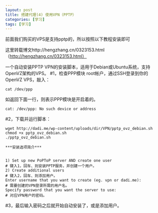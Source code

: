 ```yaml
---
layout: post
title: 搭建代理(4) 使用VPN（PPTP）
categories: [学习]
tags: [学习]
---
```



前面我们购买的VPS是支持pptp的，所以按照以下教程安装即可

这里转载博文http://hengzhang.cn/0323153.html（http://hengzhang.cn/0323153.html）

一个自动安装PPTP VPN的安装脚本，适用于Debian或Ubuntu系统，支持OpenVZ架构的VPS。
#1，检查PPP模块
root帐户，通过SSH登录到你的OpenVZ VPS，敲入：

	cat /dev/ppp

如返回下面一行，则表示PPP模块是开启着的。

	cat: /dev/ppp: No such device or address

#2，下载并运行脚本：


	wget http://dadi.me/wp-content/uploads/dir/VPN/pptp_ovz_debian.sh
	chmod +x pptp_ovz_debian.sh
	./pptp_ovz_debian.sh

	***安装选项简介***
	
	
	1) Set up new PoPToP server AND create one user
	# 键入1，回车、则安装PPTP服务，并创建一个用户。
	2) Create additional users
	# 键入2，回车、则添加用户。
	Enter username that you want to create (eg. vpn or dadi.me):
	# 需要创建的VPN登录所需的用户名。
	Specify password that you want the server to use:
	# 对应VPN用户的密码。

#3，最后输入密码之后就开始自动安装了，或是添加用户。
